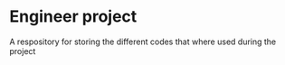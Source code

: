 # Engineer project
A respository for storing the different codes that where used during the project
